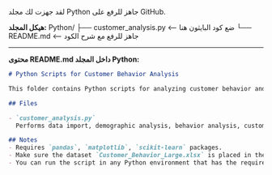 لقد جهزت لك مجلد Python جاهز للرفع على GitHub.

**هيكل المجلد:**
Python/
   ├── customer_analysis.py   <-- ضع كود البايثون هنا
   └── README.md             <-- جاهز للرفع مع شرح الكود

---

**محتوى README.md داخل المجلد Python:**

```markdown
# Python Scripts for Customer Behavior Analysis

This folder contains Python scripts for analyzing customer behavior and generating insights for the Tableau dashboard.

## Files

- `customer_analysis.py`  
  Performs data import, demographic analysis, behavior analysis, customer segmentation (K-Means), and visualization.

## Notes
- Requires `pandas`, `matplotlib`, `scikit-learn` packages.
- Make sure the dataset `Customer_Behavior_Large.xlsx` is placed in the same folder or adjust the path accordingly.
- You can run the script in any Python environment that has the required packages installed.
```

